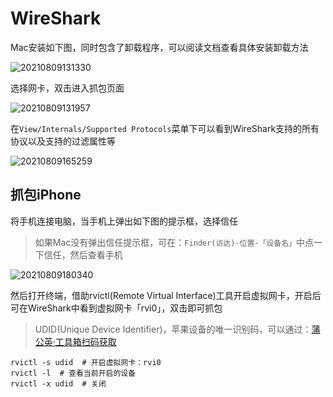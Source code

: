# WireShark

Mac安装如下图，同时包含了卸载程序，可以阅读文档查看具体安装卸载方法

![20210809131330](http://image.zuoright.com/20210809131330.png)

选择网卡，双击进入抓包页面

![20210809131957](http://image.zuoright.com/20210809131957.png)

在`View/Internals/Supported Protocols`菜单下可以看到WireShark支持的所有协议以及支持的过滤属性等

![20210809165259](http://image.zuoright.com/20210809165259.png)

## 抓包iPhone

将手机连接电脑，当手机上弹出如下图的提示框，选择信任

> 如果Mac没有弹出信任提示框，可在：`Finder(访达)-位置-「设备名」`中点一下信任，然后查看手机

![20210809180340](http://image.zuoright.com/20210809180340.png)

然后打开终端，借助rvictl(Remote Virtual Interface)工具开启虚拟网卡，开启后可在WireShark中看到虚拟网卡「rvi0」，双击即可抓包

> UDID(Unique Device Identifier)，苹果设备的唯一识别码，可以通过：[蒲公英·工具箱扫码获取](https://www.pgyer.com/tools/udid)

```shell
rvictl -s udid  # 开启虚拟网卡：rvi0
rvictl -l  # 查看当前开启的设备
rvictl -x udid  # 关闭
```

